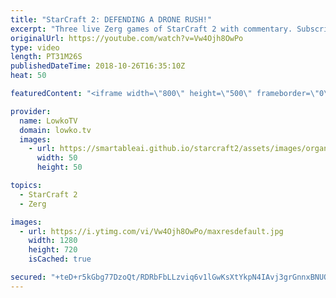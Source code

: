 ```yaml
---
title: "StarCraft 2: DEFENDING A DRONE RUSH!"
excerpt: "Three live Zerg games of StarCraft 2 with commentary. Subscribe for more videos: http://lowko.tv/youtube Swarming the Protoss: https://goo.gl/apsXSW  In this StarCraft 2 video I play three Zerg vs Zerg matches while giving commentary to them at the same time. There's a variety of strategies here. My"
originalUrl: https://youtube.com/watch?v=Vw4Ojh8OwPo
type: video
length: PT31M26S
publishedDateTime: 2018-10-26T16:35:10Z
heat: 50

featuredContent: "<iframe width=\"800\" height=\"500\" frameborder=\"0\" src=\"https://www.youtube.com/embed/Vw4Ojh8OwPo\" allow=\"accelerometer; autoplay; encrypted-media; gyroscope; picture-in-picture\" allowfullscreen></iframe>"

provider:
  name: LowkoTV
  domain: lowko.tv
  images:
    - url: https://smartableai.github.io/starcraft2/assets/images/organizations/lowko.tv-50x50.jpg
      width: 50
      height: 50

topics:
  - StarCraft 2
  - Zerg

images:
  - url: https://i.ytimg.com/vi/Vw4Ojh8OwPo/maxresdefault.jpg
    width: 1280
    height: 720
    isCached: true

secured: "+teD+r5kGbg77DzoQt/RDRbFbLLzviq6v1lGwKsXtYkpN4IAvj3grGnnxBNUOqZvm41681vFZKTJH27rstG694A7crZYrm3O54EVXKGL+vsQ/ETxGd+VSNKk0eGxTJe2TX+z7fomKG8L9v8ROKZLcaA53rIKTchEZolgmHlzISnHziexnf5VW9K59o55KfRclaW2v8VODa/24wXp8WqoV5DkIDdS5368hwkwmRAHZAPuw0vxLfwzHVWU+icCNty6pXK3O713gvX27lHXU3yQyx9ljqlIqFN1QODcmDvedqiSzY0/9Atp81XZREAouCUY0gW7GjRGw39bhrNgskajyiYGHMuwHyEYzu3JlG17PM5S3F+Nm+Z5zdwaprLhkOL2y47//Opl0ZNhrp/agQw24LTKgq/hkCETbFnQTwDLJjs=;hlxnulXk8yZKCC9PREB/Ag=="
---
```


